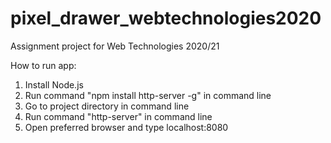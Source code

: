 # pixel_drawer_webtechnologies2020
Assignment project for Web Technologies 2020/21

How to run app:
1) Install Node.js
2) Run command "npm install http-server -g" in command line
3) Go to project directory in command line
4) Run command "http-server" in command line
5) Open preferred browser and type localhost:8080
